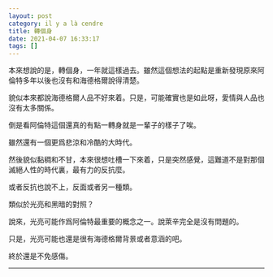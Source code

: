 ```yaml
---
layout: post
category: il y a là cendre
title: 轉個身
date: 2021-04-07 16:33:17
tags: []
---
```


本來想說的是，轉個身，一年就這樣過去。雖然這個想法的起點是重新發現原來阿倫特多年以後也沒有和海德格爾說得清楚。

貌似本來都說海德格爾人品不好來着。只是，可能確實也是如此呀，愛情與人品也沒有太多關係。

倒是看阿倫特這個還真的有點一轉身就是一輩子的樣子了唉。

雖然還有一個更爲悲涼和冷酷的大時代。

然後貌似黏稠和不甘，本來很想吐槽一下來着，只是突然感覺，這難道不是對那個滅絕人性的時代裏，最有力的反抗麼。

或者反抗也說不上，反面或者另一種類。

類似於光亮和黑暗的對照？

說來，光亮可能作爲阿倫特最重要的概念之一。說萊辛完全是沒有問題的。

只是，光亮可能也還是很有海德格爾背景或者意涵的吧。

終於還是不免感傷。

------





